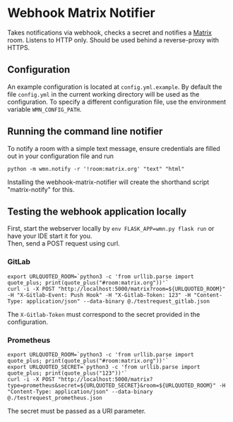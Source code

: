 # Webhook Matrix Notifier

Takes notifications via webhook, checks a secret and notifies a [Matrix](https://matrix.org) room.
Listens to HTTP only. Should be used behind a reverse-proxy with HTTPS.


## Configuration

An example configuration is located at `config.yml.example`.
By default the file `config.yml` in the current working directory will be used as the configuration.
To specify a different configuration file, use the environment variable `WMN_CONFIG_PATH`.


## Running the command line notifier

To notify a room with a simple text message, ensure credentials are filled out in your configuration file and run

```
python -m wmn.notify -r '!room:matrix.org' "text" "html"
```

Installing the webhook-matrix-notifier will create the shorthand script "matrix-notify" for this.


## Testing the webhook application locally

First, start the webserver locally by `env FLASK_APP=wmn.py flask run` or have your IDE start it for you. \
Then, send a POST request using curl.

### GitLab

```
export URLQUOTED_ROOM=`python3 -c 'from urllib.parse import quote_plus; print(quote_plus("#room:matrix.org"))'`
curl -i -X POST "http://localhost:5000/matrix?room=${URLQUOTED_ROOM}" -H "X-Gitlab-Event: Push Hook" -H "X-Gitlab-Token: 123" -H "Content-Type: application/json" --data-binary @./testrequest_gitlab.json
```

The `X-Gitlab-Token` must correspond to the secret provided in the configuration.

### Prometheus

```
export URLQUOTED_ROOM=`python3 -c 'from urllib.parse import quote_plus; print(quote_plus("#room:matrix.org"))'`
export URLQUOTED_SECRET=`python3 -c 'from urllib.parse import quote_plus; print(quote_plus("123"))'`
curl -i -X POST "http://localhost:5000/matrix?type=prometheus&secret=${URLQUOTED_SECRET}&room=${URLQUOTED_ROOM}" -H "Content-Type: application/json" --data-binary @./testrequest_prometheus.json
```

The secret must be passed as a URI parameter.

